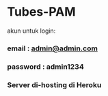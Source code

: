 # Tubes-PAM
akun untuk login:

### email : admin@admin.com



### password : admin1234

### Server di-hosting di Heroku
